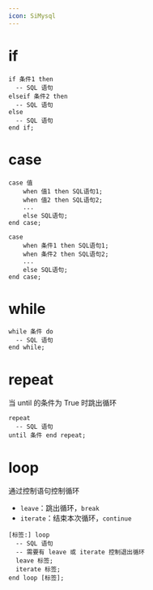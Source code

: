 ```yaml
---
icon: SiMysql
---
```

# if

```mysql
if 条件1 then
  -- SQL 语句
elseif 条件2 then
  -- SQL 语句
else
  -- SQL 语句
end if;
```
# case

```mysql
case 值
    when 值1 then SQL语句1;
    when 值2 then SQL语句2;
    ...
    else SQL语句;
end case;
```

```mysql
case
    when 条件1 then SQL语句1;
    when 条件2 then SQL语句2;
    ...
    else SQL语句;
end case;
```
# while

```mysql
while 条件 do
  -- SQL 语句
end while;
```
# repeat

当 until 的条件为 True 时跳出循环

```mysql
repeat
  -- SQL 语句
until 条件 end repeat;
```
# loop

通过控制语句控制循环
* `leave`：跳出循环，`break`
* `iterate`：结束本次循环，`continue`

```mysql
[标签:] loop
  -- SQL 语句
  -- 需要有 leave 或 iterate 控制退出循环
  leave 标签;
  iterate 标签;
end loop [标签];
```
